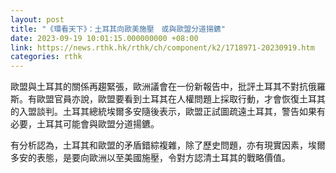 ```yaml
---
layout: post
title: "《環看天下》：土耳其向歐美施壓　或與歐盟分道揚鑣"
date: 2023-09-19 10:01:15.000000000 +08:00
link: https://news.rthk.hk/rthk/ch/component/k2/1718971-20230919.htm
categories: rthk
---
```


歐盟與土耳其的關係再趨緊張，歐洲議會在一份新報告中，批評土耳其不對抗俄羅斯。有歐盟官員亦說，歐盟要看到土耳其在人權問題上採取行動，才會恢復土耳其的入盟談判。土耳其總統埃爾多安隨後表示，歐盟正試圖疏遠土耳其，警告如果有必要，土耳其可能會與歐盟分道揚鑣。

有分析認為，土耳其和歐盟的矛盾錯綜複雜，除了歷史問題，亦有現實因素，埃爾多安的表態，是要向歐洲以至美國施壓，令對方認清土耳其的戰略價值。
